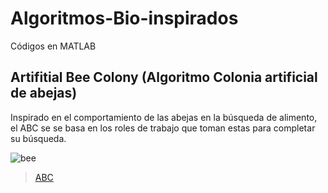 # Algoritmos-Bio-inspirados
Códigos en MATLAB

## Artifitial Bee Colony (Algoritmo Colonia artificial de abejas)

Inspirado en el comportamiento de las abejas en la búsqueda de alimento, el ABC se se basa en los roles de trabajo que toman estas para completar su búsqueda.

![bee](https://github.com/user-attachments/assets/807749d3-9ce2-4933-b179-95eea86448de)

 > [ABC](https://github.com/jfguerraca/Algoritmos-Bio-inspirados/blob/main/ABC.m)

